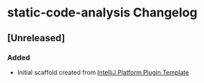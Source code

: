<!-- Keep a Changelog guide -> https://keepachangelog.com -->

# static-code-analysis Changelog

## [Unreleased]
### Added
- Initial scaffold created from [IntelliJ Platform Plugin Template](https://github.com/JetBrains/intellij-platform-plugin-template)
